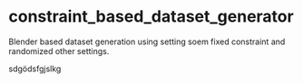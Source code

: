 # constraint_based_dataset_generator
Blender based dataset generation using setting soem fixed constraint and randomized other settings.

sdgödsfgjslkg
